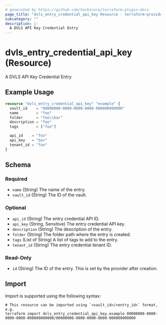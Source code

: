 ```yaml
---
# generated by https://github.com/hashicorp/terraform-plugin-docs
page_title: "dvls_entry_credential_api_key Resource - terraform-provider-dvls"
subcategory: ""
description: |-
  A DVLS API Key Credential Entry
---
```


# dvls_entry_credential_api_key (Resource)

A DVLS API Key Credential Entry

## Example Usage

```terraform
resource "dvls_entry_credential_api_key" "example" {
  vault_id    = "00000000-0000-0000-0000-000000000000"
  name        = "foo"
  folder      = "foo\\bar"
  description = "foo"
  tags        = ["foo"]

  api_id    = "foo"
  api_key   = "bar"
  tenant_id = "foo"
}
```

<!-- schema generated by tfplugindocs -->
## Schema

### Required

- `name` (String) The name of the entry.
- `vault_id` (String) The ID of the vault.

### Optional

- `api_id` (String) The entry credential API ID.
- `api_key` (String, Sensitive) The entry credential API key.
- `description` (String) The description of the entry.
- `folder` (String) The folder path where the entry is created.
- `tags` (List of String) A list of tags to add to the entry.
- `tenant_id` (String) The entry credential tenant ID.

### Read-Only

- `id` (String) The ID of the entry. This is set by the provider after creation.

## Import

Import is supported using the following syntax:

```shell
# This resource can be imported using `<vault_id>/<entry_id>` format, e.g.
terraform import dvls_entry_credential_api_key.example 00000000-0000-0000-0000-000000000000/00000000-0000-0000-0000-000000000000
```
